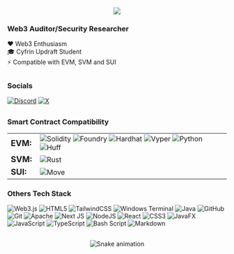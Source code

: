<h1 align="center">
    <img src="https://readme-typing-svg.herokuapp.com/?font=Righteous&size=35&center=true&vCenter=true&width=500&height=70&duration=2700&lines=Hi+There!+👋;+I'm+yum+cutty!;" />
</h1>

<h3>Web3 Auditor/Security Researcher</h3>

❤️ Web3 Enthusiasm <br>
🎓 Cyfrin Updraft Student <br>
⚡️ Compatible with EVM, SVM and SUI <br>

##

<h3>Socials</h3>

[![Discord](https://img.shields.io/badge/Discord-%237289DA.svg?logo=discord&logoColor=white)](https://discord.com/users/1407357287185645679) [![X](https://img.shields.io/badge/X-black.svg?logo=X&logoColor=white)](https://x.com/yum_cutty) 

##

<h3>Smart Contract Compatibility</h3>


<table style="border: none;">
<tr style="border: none;">
<td style="border: none; vertical-align: middle; padding-right: 10px;"><h3 style="margin: 0;">EVM:</h3></td>
<td style="border: none; vertical-align: middle;">
<img src="https://img.shields.io/badge/Solidity-2E8B57.svg?style=flat&logoColor=white" alt="Solidity">
<img src="https://img.shields.io/badge/Foundry-6A5ACD.svg?style=flat&logoColor=white" alt="Foundry">
<img src="https://img.shields.io/badge/Hardhat-FF8C00.svg?style=flat&logoColor=white" alt="Hardhat">
<img src="https://img.shields.io/badge/Vyper-4169E1.svg?style=flat&logoColor=white" alt="Vyper">
<img src="https://img.shields.io/badge/Python-3776AB.svg?style=flat&logoColor=white" alt="Python">
<img src="https://img.shields.io/badge/Huff-DC143C.svg?style=flat&logoColor=white" alt="Huff">
</td>
</tr>
<tr style="border: none;">
<td style="border: none; vertical-align: middle; padding-right: 10px;"><h3 style="margin: 0;">SVM:</h3></td>
<td style="border: none; vertical-align: middle;">
<img src="https://img.shields.io/badge/Rust-CE422B.svg?style=flat&logoColor=white" alt="Rust">
</td>
</tr>
<tr style="border: none;">
<td style="border: none; vertical-align: middle; padding-right: 10px;"><h3 style="margin: 0;">SUI:</h3></td>
<td style="border: none; vertical-align: middle;">
<img src="https://img.shields.io/badge/Move-9932CC.svg?style=flat&logoColor=white" alt="Move">
</td>
</tr>
</table>

<h3>Others Tech Stack</h3>


![Web3.js](https://img.shields.io/badge/web3.js-F16822?style=flat&logo=web3.js&logoColor=white) 
![HTML5](https://img.shields.io/badge/html5-%23E34F26.svg?style=flat&logo=html5&logoColor=white) 
![TailwindCSS](https://img.shields.io/badge/tailwindcss-%2306B6D4.svg?style=flat&logo=tailwind-css&logoColor=white) 
![Windows Terminal](https://img.shields.io/badge/Windows%20Terminal-%234D4D4D.svg?style=flat&logo=windows-terminal&logoColor=white) 
![Java](https://img.shields.io/badge/java-%23ED8B00.svg?style=flat&logo=openjdk&logoColor=white) 
![GitHub](https://img.shields.io/badge/github-%23181717.svg?style=flat&logo=github&logoColor=white) 
![Git](https://img.shields.io/badge/git-%23F05033.svg?style=flat&logo=git&logoColor=white) 
![Apache](https://img.shields.io/badge/apache-%23D42029.svg?style=flat&logo=apache&logoColor=white) 
![Next JS](https://img.shields.io/badge/Next-000000?style=flat&logo=next.js&logoColor=white) 
![NodeJS](https://img.shields.io/badge/node.js-339933?style=flat&logo=node.js&logoColor=white) 
![React](https://img.shields.io/badge/react-%2361DAFB.svg?style=flat&logo=react&logoColor=black) 
![CSS3](https://img.shields.io/badge/css3-%231572B6.svg?style=flat&logo=css3&logoColor=white) 
![JavaFX](https://img.shields.io/badge/javafx-%23FF0000.svg?style=flat&logo=javafx&logoColor=white)
![JavaScript](https://img.shields.io/badge/javascript-%23F7DF1E.svg?style=flat&logo=javascript&logoColor=black) 
![TypeScript](https://img.shields.io/badge/typescript-%23007ACC.svg?style=flat&logo=typescript&logoColor=white)
![Bash Script](https://img.shields.io/badge/bash_script-%234EAA25.svg?style=flat&logo=gnu-bash&logoColor=white) 
![Markdown](https://img.shields.io/badge/markdown-%23000000.svg?style=flat&logo=markdown&logoColor=white)

<!-- COPYRIGHTS -->

<!-- Proudly created with GPRM ( https://gprm.itsvg.in ) -->

<!-- PFP used in this account is designed by freepik: https://www.freepik.com/free-vector/charming-young-girl-standing-drinking-from-glass-with-cute-little-cat-sitting-beside-her-handdrawn-illustration-vector_342440147.htm#fromView=keyword&page=1&position=14&uuid=356c88c9-9fa9-4ce3-b754-5d2d3ba0686a&query=Cute+cartoon -->

##

<div align="center">
  <img src="https://profile-readme-generator.com/assets/snake.svg" alt="Snake animation" />
</div>
